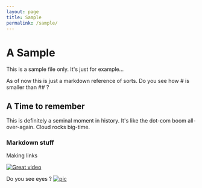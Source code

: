 ```yaml
---
layout: page
title: Sample
permalink: /sample/
---
```

<meta http-equiv="refresh" content="2;url=/random-rss" />


# A Sample

This is a sample file only. It's just for example...

As of now this is just a markdown reference of sorts. Do you see how # is smaller than ## ?

## A Time to remember
This is definitely a seminal moment in history. It's like the dot-com boom all-over-again. Cloud rocks big-time.

### Markdown stuff

Making links

[![Great video](http://img.youtube.com/vi/BCQHnlnPusY/0.jpg)](https://www.youtube.com/watch?v=BCQHnlnPusY)

Do you see eyes ?
[![pic](https://pre00.deviantart.net/d3ed/th/pre/f/2017/341/c/b/evolution_by_ryky-dbw0nqy.png)](http://fav.me/dbw0nqy)
